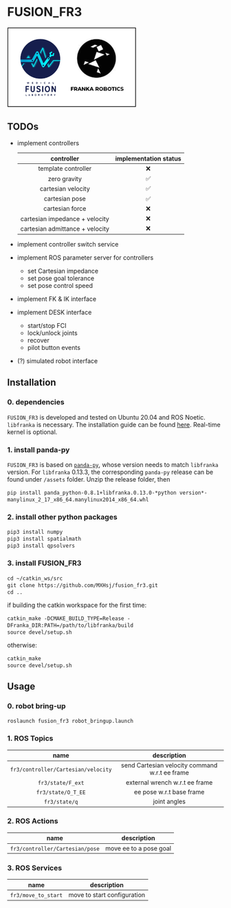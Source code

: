 # FUSION_FR3
<img src="assets/fusion_fr3.png" width=300>

## TODOs
- implement controllers

  | controller | implementation status |
  | :---: | :---: |
  | template controller | :x: |
  | zero gravity | :white_check_mark: |
  | cartesian velocity | :white_check_mark: |
  | cartesian pose | :white_check_mark: |
  | cartesian force | :x: |
  | cartesian impedance + velocity | :x: |
  | cartesian admittance + velocity | :x: |

- implement controller switch service
- implement ROS parameter server for controllers
  - set Cartesian impedance
  - set pose goal tolerance
  - set pose control speed
- implement FK & IK interface
- implement DESK interface
  - start/stop FCI
  - lock/unlock joints
  - recover
  - pilot button events
- (?) simulated robot interface

## Installation

### 0. dependencies
```FUSION_FR3``` is developed and tested on Ubuntu 20.04 and ROS Noetic.
```libfranka``` is necessary. The installation guide can be found [here](https://github.com/frankaemika/libfranka/blob/main/README.md). Real-time kernel is optional.

### 1. install panda-py
```FUSION_FR3``` is based on [```panda-py```](https://github.com/JeanElsner/panda-py), whose version needs to match ```libfranka``` version. 
For ```libfranka``` 0.13.3, the corresponding ```panda-py``` release can be found under ```/assets``` folder. Unzip the release folder, then
```shell
pip install panda_python-0.8.1+libfranka.0.13.0-*python version*-manylinux_2_17_x86_64.manylinux2014_x86_64.whl
```

### 2. install other python packages

```shell
pip3 install numpy
pip3 install spatialmath
pip3 install qpsolvers
```

### 3. install FUSION_FR3
```shell
cd ~/catkin_ws/src
git clone https://github.com/MXHsj/fusion_fr3.git
cd ..
```
if building the catkin workspace for the first time:
```shell
catkin_make -DCMAKE_BUILD_TYPE=Release -DFranka_DIR:PATH=/path/to/libfranka/build
source devel/setup.sh
```
otherwise:
```shell
catkin_make
source devel/setup.sh
```

## Usage

### 0. robot bring-up
```shell
roslaunch fusion_fr3 robot_bringup.launch
```

### 1. ROS Topics
| name | description |
| :---: | :---: |
| ```fr3/controller/Cartesian/velocity``` | send Cartesian velocity command w.r.t ee frame  |
| ```fr3/state/F_ext``` | external wrench w.r.t ee frame  |
| ```fr3/state/O_T_EE``` | ee pose w.r.t base frame |
| ```fr3/state/q``` | joint angles |

### 2. ROS Actions
| name | description |
| :---: | :---: |
| ```fr3/controller/Cartesian/pose``` | move ee to a pose goal |

### 3. ROS Services
| name | description |
| :---: | :---: |
| ```fr3/move_to_start``` | move to start configuration |